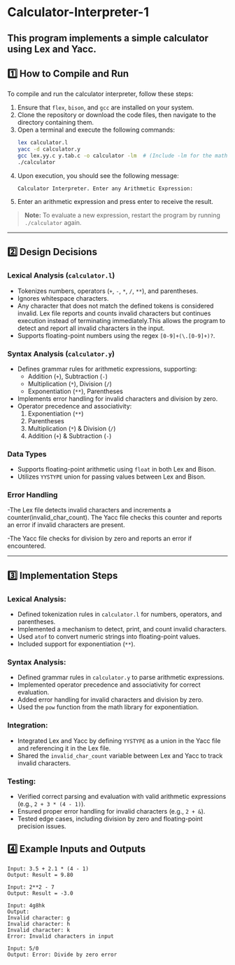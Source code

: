 # Calculator-Interpreter-1

## This program implements a simple calculator using Lex and Yacc.

## 1️⃣ How to Compile and Run

To compile and run the calculator interpreter, follow these steps:

1. Ensure that `flex`, `bison`, and `gcc` are installed on your system.
2. Clone the repository or download the code files, then navigate to the directory containing them.
3. Open a terminal and execute the following commands:
   ```sh
   lex calculator.l
   yacc -d calculator.y
   gcc lex.yy.c y.tab.c -o calculator -lm  # (Include -lm for the math library)
   ./calculator
   ```
4. Upon execution, you should see the following message:
   ```
   Calculator Interpreter. Enter any Arithmetic Expression:
   ```
5. Enter an arithmetic expression and press enter to receive the result.

> **Note:** To evaluate a new expression, restart the program by running `./calculator` again.

---

## 2️⃣ Design Decisions

### Lexical Analysis (`calculator.l`)

- Tokenizes numbers, operators (`+`, `-`, `*`, `/`, `**`), and parentheses.
- Ignores whitespace characters.
- Any character that does not match the defined tokens is considered invalid. Lex file reports and counts invalid characters but continues execution instead of terminating immediately.This allows the program to detect and report all invalid characters in the input.
- Supports floating-point numbers using the regex `[0-9]+(\.[0-9]+)?`.

### Syntax Analysis (`calculator.y`)

- Defines grammar rules for arithmetic expressions, supporting:
  - Addition (`+`), Subtraction (`-`)
  - Multiplication (`*`), Division (`/`)
  - Exponentiation (`**`), Parentheses
- Implements error handling for invalid characters and division by zero.
- Operator precedence and associativity:
  1. Exponentiation (`**`)
  2. Parentheses
  3. Multiplication (`*`) & Division (`/`)
  4. Addition (`+`) & Subtraction (`-`)

### Data Types

- Supports floating-point arithmetic using `float` in both Lex and Bison.
- Utilizes `YYSTYPE` union for passing values between Lex and Bison.

### Error Handling

-The Lex file detects invalid characters and increments a counter(invalid_char_count). The Yacc file checks this counter and reports an error if invalid characters are present.

-The Yacc file checks for division by zero and reports an error if encountered.

---

## 3️⃣ Implementation Steps

### Lexical Analysis:

- Defined tokenization rules in `calculator.l` for numbers, operators, and parentheses.
- Implemented a mechanism to detect, print, and count invalid characters.
- Used `atof` to convert numeric strings into floating-point values.
- Included support for exponentiation (`**`).

### Syntax Analysis:

- Defined grammar rules in `calculator.y` to parse arithmetic expressions.
- Implemented operator precedence and associativity for correct evaluation.
- Added error handling for invalid characters and division by zero.
- Used the `pow` function from the math library for exponentiation.

### Integration:

- Integrated Lex and Yacc by defining `YYSTYPE` as a union in the Yacc file and referencing it in the Lex file.
- Shared the `invalid_char_count` variable between Lex and Yacc to track invalid characters.

### Testing:

- Verified correct parsing and evaluation with valid arithmetic expressions (e.g., `2 + 3 * (4 - 1)`).
- Ensured proper error handling for invalid characters (e.g., `2 + &`).
- Tested edge cases, including division by zero and floating-point precision issues.

## 4️⃣ Example Inputs and Outputs

```plaintext
Input: 3.5 + 2.1 * (4 - 1)
Output: Result = 9.80

Input: 2**2 - 7
Output: Result = -3.0

Input: 4g8hk
Output:
Invalid character: g
Invalid character: h
Invalid character: k
Error: Invalid characters in input

Input: 5/0
Output: Error: Divide by zero error
```

